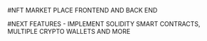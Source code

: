#NFT MARKET PLACE FRONTEND AND BACK END

#NEXT FEATURES - IMPLEMENT SOLIDITY SMART CONTRACTS, MULTIPLE CRYPTO WALLETS AND MORE